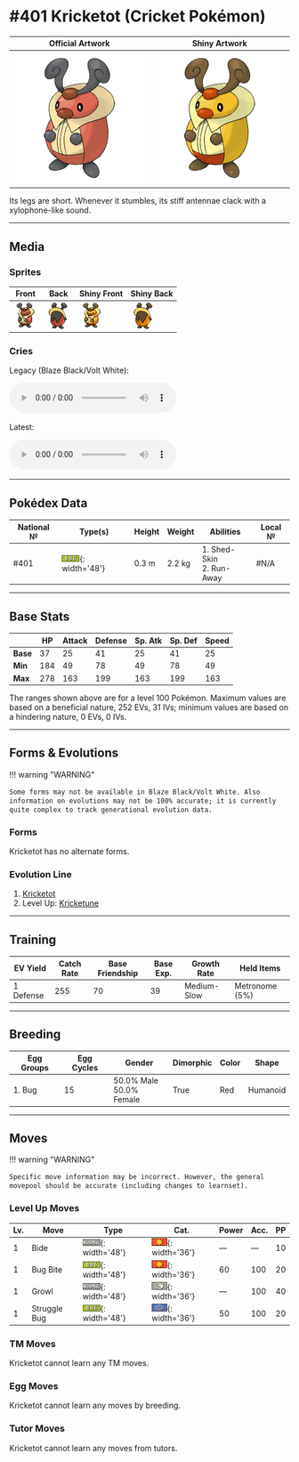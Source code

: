 # #401 Kricketot (Cricket Pokémon)

| Official Artwork | Shiny Artwork |
| --- | --- |
| ![Official Artwork](https://raw.githubusercontent.com/PokeAPI/sprites/master/sprites/pokemon/other/official-artwork/401.png) | ![Shiny Artwork](https://raw.githubusercontent.com/PokeAPI/sprites/master/sprites/pokemon/other/official-artwork/shiny/401.png) |

Its legs are short. Whenever it stumbles, its stiff antennae clack with a xylophone-like sound.

---

## Media

### Sprites

| Front | Back | Shiny Front | Shiny Back |
| --- | --- | --- | --- |
| ![Front](https://raw.githubusercontent.com/PokeAPI/sprites/master/sprites/pokemon/versions/generation-v/black-white/animated/401.gif) | ![Back](https://raw.githubusercontent.com/PokeAPI/sprites/master/sprites/pokemon/versions/generation-v/black-white/animated/back/401.gif) | ![Shiny Front](https://raw.githubusercontent.com/PokeAPI/sprites/master/sprites/pokemon/versions/generation-v/black-white/animated/shiny/401.gif) | ![Shiny Back](https://raw.githubusercontent.com/PokeAPI/sprites/master/sprites/pokemon/versions/generation-v/black-white/animated/back/shiny/401.gif) |

### Cries

Legacy (Blaze Black/Volt White):
<p><audio controls>
  <source src="https://raw.githubusercontent.com/PokeAPI/cries/main/cries/pokemon/legacy/401.ogg" type="audio/ogg">
  Your browser does not support the audio element.
</audio></p>

Latest:
<p><audio controls>
  <source src="https://raw.githubusercontent.com/PokeAPI/cries/main/cries/pokemon/latest/401.ogg" type="audio/ogg">
  Your browser does not support the audio element.
</audio></p>

---

## Pokédex Data

| National № | Type(s) | Height | Weight | Abilities | Local № |
|------------|---------|--------|--------|-----------|---------|
| #401 | ![bug](../assets/types/bug.png){: width='48'} | 0.3 m | 2.2 kg | 1. Shed-Skin<br>2. Run-Away | #N/A |

---

## Base Stats
|   | HP | Attack | Defense | Sp. Atk | Sp. Def | Speed |
|---|----|--------|---------|---------|---------|-------|
| **Base** | 37 | 25 | 41 | 25 | 41 | 25 |
| **Min** | 184 | 49 | 78 | 49 | 78 | 49 |
| **Max** | 278 | 163 | 199 | 163 | 199 | 163 |

The ranges shown above are for a level 100 Pokémon. Maximum values are based on a beneficial nature, 252 EVs, 31 IVs; minimum values are based on a hindering nature, 0 EVs, 0 IVs.

---

## Forms & Evolutions

!!! warning "WARNING"

    Some forms may not be available in Blaze Black/Volt White. Also information on evolutions may not be 100% accurate; it is currently quite complex to track generational evolution data.

### Forms

Kricketot has no alternate forms.

### Evolution Line

1. [Kricketot](kricketot.md/)
1. Level Up: [Kricketune](kricketune.md/)

---

## Training

| EV Yield | Catch Rate | Base Friendship | Base Exp. | Growth Rate | Held Items |
|----------|------------|-----------------|-----------|-------------|------------|
| 1 Defense | 255 | 70 | 39 | Medium-Slow | Metronome (5%) |

---

## Breeding

| Egg Groups | Egg Cycles | Gender | Dimorphic | Color | Shape |
|------------|------------|--------|-----------|-------|-------|
| 1. Bug | 15 | 50.0% Male<br>50.0% Female | True | Red | Humanoid |

---

## Moves

!!! warning "WARNING"

    Specific move information may be incorrect. However, the general movepool should be accurate (including changes to learnset).

### Level Up Moves

| Lv. | Move | Type | Cat. | Power | Acc. | PP |
|-----|------|------|------|-------|------|----|
| 1 | Bide | ![normal](../assets/types/normal.png){: width='48'} | ![physical](../assets/move_category/physical.png){: width='36'} | — | — | 10 |
| 1 | Bug Bite | ![bug](../assets/types/bug.png){: width='48'} | ![physical](../assets/move_category/physical.png){: width='36'} | 60 | 100 | 20 |
| 1 | Growl | ![normal](../assets/types/normal.png){: width='48'} | ![status](../assets/move_category/status.png){: width='36'} | — | 100 | 40 |
| 1 | Struggle Bug | ![bug](../assets/types/bug.png){: width='48'} | ![special](../assets/move_category/special.png){: width='36'} | 50 | 100 | 20 |

### TM Moves

Kricketot cannot learn any TM moves.

### Egg Moves

Kricketot cannot learn any moves by breeding.

### Tutor Moves

Kricketot cannot learn any moves from tutors.

